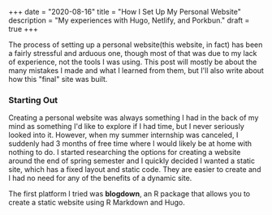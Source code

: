 +++
date = "2020-08-16"
title = "How I Set Up My Personal Website"
description = "My experiences with Hugo, Netlify, and Porkbun."
draft = true
+++

The process of setting up a personal website(this website, in fact) has been a fairly stressful and arduous one, though most of that was due to my lack of experience, not the tools I was using. This post will mostly be about the many mistakes I made and what I learned from them, but I'll also write about how this "final" site was built. 

### Starting Out

Creating a personal website was always something I had in the back of my mind as something I'd like to explore if I had time, but I never seriously looked into it. However, when my summer internship was canceled, I suddenly had 3 months of free time where I would likely be at home with nothing to do. I started researching the options for creating a website around the end of spring semester and I quickly decided I wanted a static site, which has a fixed layout and static code. They are easier to create and I had no need for any of the benefits of a dynamic site. 

The first platform I tried was <b>blogdown</b>, an R package that allows you to create a static website using R Markdown and Hugo. 